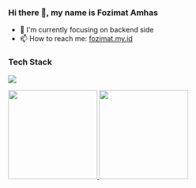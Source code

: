 ### Hi there 👋, my name is Fozimat Amhas

- 🌱 I'm currently focusing on backend side
- 📫 How to reach me: [fozimat.my.id](http://fozimat.my.id/)

### Tech Stack
<p>
  <a href="#">
    <img src="https://skillicons.dev/icons?i=html,css,js,ts,php,java,kotlin,laravel,wordpress,flutter,jquery,vue,react,nuxtjs,tailwind,bootstrap,express,mysql,postgres,firebase,cypress,jest,figma,git,postman,npm" />
  </a>
</p>

<p align="left">
<a href="#">
  <img height="180em" src="https://github-readme-stats-eight-theta.vercel.app/api?username=fozimat&show_icons=true&theme=algolia&include_all_commits=true&count_private=true"/>
  <img height="180em" src="https://github-readme-stats-eight-theta.vercel.app/api/top-langs/?username=fozimat&layout=compact&langs_count=8&theme=algolia"/>
</a>
</p>
